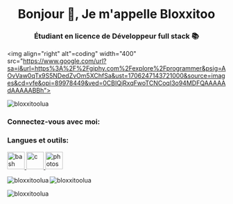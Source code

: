 <h1 align="center">Bonjour 👋, Je m'appelle Bloxxitoo</h1>
<h3 align="center">Étudiant en licence de Développeur full stack 📚</h3>

<img align="right" alt"=coding" width="400" src="https://www.google.com/url?sa=i&url=https%3A%2F%2Fgiphy.com%2Fexplore%2Fprogrammer&psig=AOvVaw0qTx9S5NDedZvOm5XChfSa&ust=1706247143721000&source=images&cd=vfe&opi=89978449&ved=0CBIQjRxqFwoTCNCoqI3o94MDFQAAAAAdAAAAABBh">

<p align="left"> <img src="https://komarev.com/ghpvc/?username=bloxxitoolua&label=Profile%20views&color=0e75b6&style=flat" alt="bloxxitoolua" /> </p>

<h3 align="left">Connectez-vous avec moi:</h3>
<p align="left">
</p>

<h3 align="left">Langues et outils:</h3>
<p align="left"> <a href="https://www. gnu.org/software/bash/" target="_blank" rel="noreferrer"> <img src="https://www.vectorlogo.zone/logos/gnu_bash/gnu_bash-icon.svg" alt="bash" width="40" height="40"/> </a> <a href="https://www.cprogramming.com/" target="_blank" rel="noreferrer"> <img src="https : //raw.githubusercontent.com/devicons/devicon/master/icons/c/c-original.svg" alt="c" width="40" height="40"/> </a> <a href=" https://www.photoshop.com/en" target="_blank" rel="noreferrer"> <img src="https://raw.githubusercontent.com/devicons/devicon/master/icons/photoshop/photoshop- line.svg" alt="photoshop" width="40" height="40"/> </a> </p>

<p><img align="left" src="https://github-readme- stats.vercel.app/api/top-langs?username=bloxxitoolua&show_icons=true&locale=en&layout=compact" alt="bloxxitoolua"/></p>

<p> <img align="center" src="https : //github-readme-stats.vercel.app/api?username=bloxxitoolua&show_icons=true&locale=en" alt="bloxxitoolua"/></p>

<p><img align="center" src="https:// github-readme-streak-stats.herokuapp.com/?user=bloxxitoolua&" alt="bloxxitoolua"/></p>
